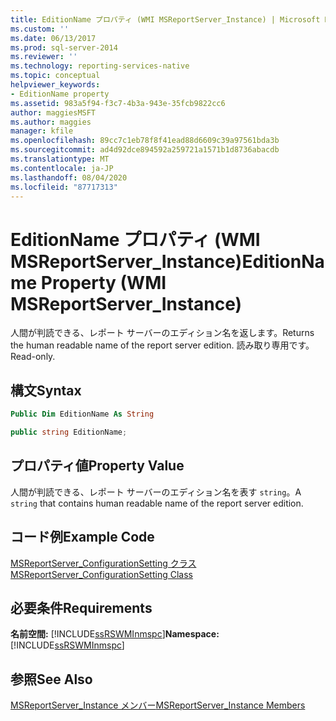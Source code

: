 ```yaml
---
title: EditionName プロパティ (WMI MSReportServer_Instance) | Microsoft Docs
ms.custom: ''
ms.date: 06/13/2017
ms.prod: sql-server-2014
ms.reviewer: ''
ms.technology: reporting-services-native
ms.topic: conceptual
helpviewer_keywords:
- EditionName property
ms.assetid: 983a5f94-f3c7-4b3a-943e-35fcb9822cc6
author: maggiesMSFT
ms.author: maggies
manager: kfile
ms.openlocfilehash: 89cc7c1eb78f8f41ead88d6609c39a97561bda3b
ms.sourcegitcommit: ad4d92dce894592a259721a1571b1d8736abacdb
ms.translationtype: MT
ms.contentlocale: ja-JP
ms.lasthandoff: 08/04/2020
ms.locfileid: "87717313"
---
```

# <a name="editionname-property-wmi-msreportserver_instance"></a><span data-ttu-id="97eb2-102">EditionName プロパティ (WMI MSReportServer_Instance)</span><span class="sxs-lookup"><span data-stu-id="97eb2-102">EditionName Property (WMI MSReportServer_Instance)</span></span>
  <span data-ttu-id="97eb2-103">人間が判読できる、レポート サーバーのエディション名を返します。</span><span class="sxs-lookup"><span data-stu-id="97eb2-103">Returns the human readable name of the report server edition.</span></span> <span data-ttu-id="97eb2-104">読み取り専用です。</span><span class="sxs-lookup"><span data-stu-id="97eb2-104">Read-only.</span></span>  
  
## <a name="syntax"></a><span data-ttu-id="97eb2-105">構文</span><span class="sxs-lookup"><span data-stu-id="97eb2-105">Syntax</span></span>  
  
```vb  
Public Dim EditionName As String  
```  
  
```csharp  
public string EditionName;  
```  
  
## <a name="property-value"></a><span data-ttu-id="97eb2-106">プロパティ値</span><span class="sxs-lookup"><span data-stu-id="97eb2-106">Property Value</span></span>  
 <span data-ttu-id="97eb2-107">人間が判読できる、レポート サーバーのエディション名を表す `string`。</span><span class="sxs-lookup"><span data-stu-id="97eb2-107">A `string` that contains human readable name of the report server edition.</span></span>  
  
## <a name="example-code"></a><span data-ttu-id="97eb2-108">コード例</span><span class="sxs-lookup"><span data-stu-id="97eb2-108">Example Code</span></span>  
 [<span data-ttu-id="97eb2-109">MSReportServer_ConfigurationSetting クラス</span><span class="sxs-lookup"><span data-stu-id="97eb2-109">MSReportServer_ConfigurationSetting Class</span></span>](msreportserver-configurationsetting-class.md)  
  
## <a name="requirements"></a><span data-ttu-id="97eb2-110">必要条件</span><span class="sxs-lookup"><span data-stu-id="97eb2-110">Requirements</span></span>  
 <span data-ttu-id="97eb2-111">**名前空間:** [!INCLUDE[ssRSWMInmspc](../../includes/ssrswminmspc-md.md)]</span><span class="sxs-lookup"><span data-stu-id="97eb2-111">**Namespace:** [!INCLUDE[ssRSWMInmspc](../../includes/ssrswminmspc-md.md)]</span></span>  
  
## <a name="see-also"></a><span data-ttu-id="97eb2-112">参照</span><span class="sxs-lookup"><span data-stu-id="97eb2-112">See Also</span></span>  
 [<span data-ttu-id="97eb2-113">MSReportServer_Instance メンバー</span><span class="sxs-lookup"><span data-stu-id="97eb2-113">MSReportServer_Instance Members</span></span>](msreportserver-instance-members.md)  
  
  

